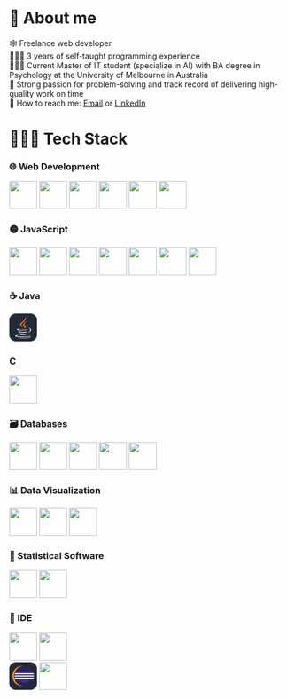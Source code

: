 # 💫 About me
🕸️ Freelance web developer  
👩🏻‍💻 3 years of self-taught programming experience  
👩🏻‍🎓 Current Master of IT student (specialize in AI) with BA degree in Psychology at the University of Melbourne in Australia  
👾 Strong passion for problem-solving and track record of delivering high-quality work on time  
📧 How to reach me: [Email](christina0606yy@gmail.com) or [LinkedIn](https://www.linkedin.com/in/christina-yuan-39bb3416b/)

# 👩🏻‍💻 Tech Stack
### 🌐 Web Development
<img src="https://user-images.githubusercontent.com/25181517/192158954-f88b5814-d510-4564-b285-dff7d6400dad.png" width="50" height="50"> <img src="https://user-images.githubusercontent.com/25181517/183898674-75a4a1b1-f960-4ea9-abcb-637170a00a75.png" width="50" height="50">
<img src="https://user-images.githubusercontent.com/25181517/192158956-48192682-23d5-4bfc-9dfb-6511ade346bc.png" width="50" height="50"> 
<img src="https://user-images.githubusercontent.com/25181517/183898054-b3d693d4-dafb-4808-a509-bab54cf5de34.png" width="50" height="50"> 
<img src="https://github.com/get-icon/geticon/raw/master/icons/typescript-icon.svg" width="50" height="50"> 
<img src="https://github.com/get-icon/geticon/raw/master/icons/angular-icon.svg" width="50" height="50"> 

### 🟡 JavaScript 
<img src="https://user-images.githubusercontent.com/25181517/117447155-6a868a00-af3d-11eb-9cfe-245df15c9f3f.png" width="50" height="50"> <img src="https://github.com/get-icon/geticon/raw/master/icons/vue.svg" width="50" height="50"> 
<img src="https://user-images.githubusercontent.com/25181517/183897015-94a058a6-b86e-4e42-a37f-bf92061753e5.png" width="50" height="50"> 
<img src="https://user-images.githubusercontent.com/25181517/187896150-cc1dcb12-d490-445c-8e4d-1275cd2388d6.png" width="50" height="50"> 
<img src="https://github.com/get-icon/geticon/raw/master/icons/express.svg" width="50" height="50"> 
<img src="https://raw.githubusercontent.com/get-icon/geticon/fc0f660daee147afb4a56c64e12bde6486b73e39/icons/jquery.svg" width="50" height="50">
<img src="https://raw.githubusercontent.com/get-icon/geticon/fc0f660daee147afb4a56c64e12bde6486b73e39/icons/json.svg" width="50" height="50">

### ☕️ Java 
<img src="https://github.com/tandpfun/skill-icons/raw/main/icons/Java-Dark.svg" width="50" height="50">

### C
<img src="https://user-images.githubusercontent.com/25181517/192106070-46255bcf-65e6-4c6b-a296-bf8d0d8fb2a7.png" width="50" height="50">

### 🗃️ Databases
<img src="https://user-images.githubusercontent.com/25181517/183423507-c056a6f9-1ba8-4312-a350-19bcbc5a8697.png" width="50" height="50"> <img src="https://github.com/Christina11010/Christina11010/assets/87953511/581d1003-7a10-41ba-815e-0ffecfcdaf53" width="50" height="50"> 
<img src="https://user-images.githubusercontent.com/25181517/117208740-bfb78400-adf5-11eb-97bb-09072b6bedfc.png" width="50" height="50"> 
<img src="https://user-images.githubusercontent.com/25181517/183896128-ec99105a-ec1a-4d85-b08b-1aa1620b2046.png" width="50" height="50"> 
<img src="https://raw.githubusercontent.com/get-icon/geticon/fc0f660daee147afb4a56c64e12bde6486b73e39/icons/bash.svg" width="50" height="50">

### 📊 Data Visualization
<img src="https://raw.githubusercontent.com/get-icon/geticon/fc0f660daee147afb4a56c64e12bde6486b73e39/icons/d3.svg" width="50" height="50"> <img src="https://shorturl.at/acprH" width="50" height="50"> 
<img src="https://raw.githubusercontent.com/get-icon/geticon/fc0f660daee147afb4a56c64e12bde6486b73e39/icons/google-data-studio.svg" width="50" height="50">

### 📝 Statistical Software
<img src="https://upload.wikimedia.org/wikipedia/en/1/1b/IBM_SPSS_v23.png" width="50" height="50"> <img src="https://upload.wikimedia.org/wikipedia/commons/thumb/0/0d/JASP_logo.svg/360px-JASP_logo.svg.png" width="50" height="50">

### 🔨 IDE
<img src="https://user-images.githubusercontent.com/25181517/192108891-d86b6220-e232-423a-bf5f-90903e6887c3.png" width="50" height="50"> <img src="https://user-images.githubusercontent.com/25181517/190887571-ddd87d6e-77f8-41e7-b755-9b6d68e4fab7.png" width="50" height="50">  
<img src="https://raw.githubusercontent.com/tandpfun/skill-icons/59059d9d1a2c092696dc66e00931cc1181a4ce1f/icons/Eclipse-Dark.svg" width="50" height="50">
<img src="https://www.google.com/url?sa=i&url=https%3A%2F%2Fcommons.wikimedia.org%2Fwiki%2FFile%3AIntelliJ_IDEA_Icon.svg&psig=AOvVaw3nXXt5zy4eb4JPZez32nU9&ust=1690327458959000&source=images&cd=vfe&ved=0CBAQjRxqFwoTCNiGotC-qIADFQAAAAAdAAAAABAD" width="50" height="50">


<!-- <img src="" width="50" height="50"> -->
